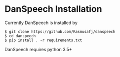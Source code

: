 # DanSpeech Installation

Currently DanSpeech is installed by

```
$ git clone https://github.com/Rasmusafj/danspeech
$ cd danspeech
$ pip install . -r requirements.txt
```

DanSpeech requires python 3.5+